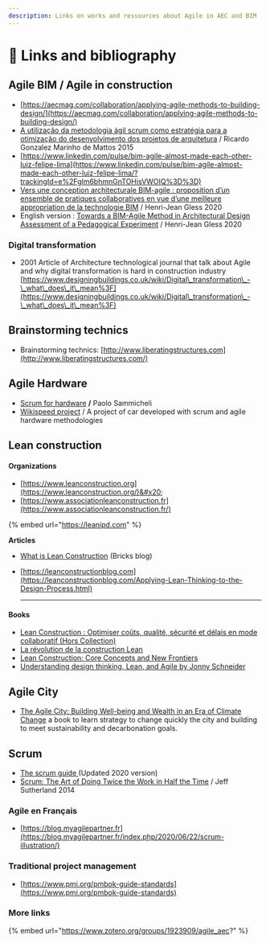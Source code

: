 ```yaml
---
description: Links on works and ressources about Agile in AEC and BIM
---
```


# 🔗 Links and bibliography

## Agile BIM / Agile in construction

* [https://aecmag.com/collaboration/applying-agile-methods-to-building-design/](https://aecmag.com/collaboration/applying-agile-methods-to-building-design/)
* [A utilização da metodologia ágil scrum como estratégia para a otimização do desenvolvimento dos projetos de arquitetura](https://issuu.com/ricardomarinhodemattos/docs/a\_utiliza\_\_\_\_o\_da\_metodologia\_\_\_gil) / Ricardo Gonzalez Marinho de Mattos 2015
* [https://www.linkedin.com/pulse/bim-agile-almost-made-each-other-luiz-felipe-lima](https://www.linkedin.com/pulse/bim-agile-almost-made-each-other-luiz-felipe-lima/?trackingId=e%2Fglm6bhmnGnTOHisVWOIQ%3D%3D)
* [Vers une conception architecturale BIM-agile : proposition d’un ensemble de pratiques collaboratives en vue d’une meilleure appropriation de la technologie BIM](https://hal.univ-lorraine.fr/tel-02157569v3/document)  /  Henri-Jean Gless 2020
* English version : [Towards a BIM-Agile Method in Architectural Design Assessment of a Pedagogical Experiment](https://hal.archives-ouvertes.fr/hal-02544377/document)  /  Henri-Jean Gless 2020

### Digital transformation&#x20;

* 2001 Article of Architecture technological journal that talk about Agile and why digital transformation is hard in construction industry [https://www.designingbuildings.co.uk/wiki/Digital\_transformation\_-\_what\_does\_it\_mean%3F](https://www.designingbuildings.co.uk/wiki/Digital\_transformation\_-\_what\_does\_it\_mean%3F)

## Brainstorming technics

* Brainstorming technics: [http://www.liberatingstructures.com](http://www.liberatingstructures.com/)

## Agile Hardware

* [Scrum for hardware](https://leanpub.com/Scrum-for-Hardware) **/** Paolo Sammicheli&#x20;
* [Wikispeed project](https://www.google.com/search?q=wikispeed\&oq=wikispeed\&aqs=chrome.0.69i59j35i39j0i67j0l4j0i10.3862j0j1\&sourceid=chrome\&ie=UTF-8) / A project of car developed with scrum and agile hardware methodologies

## Lean construction

#### Organizations

* [https://www.leanconstruction.org](https://www.leanconstruction.org/)&#x20;
* [https://www.associationleanconstruction.fr](https://www.associationleanconstruction.fr/)

{% embed url="https://leanipd.com" %}

**Articles**&#x20;

* [What is Lean Construction](https://www.bricksapp.io/blog/en/what-is-lean-construction/) (Bricks blog)
*   [https://leanconstructionblog.com](https://leanconstructionblog.com/Applying-Lean-Thinking-to-the-Design-Process.html)

    ****

#### Books

* [Lean Construction : Optimiser coûts, qualité, sécurité et délais en mode collaboratif (Hors Collection)](https://www.amazon.fr/gp/product/B07GXN5ZNG/ref=as\_li\_tl?ie=UTF8\&camp=1642\&creative=6746\&creativeASIN=B07GXN5ZNG\&linkCode=as2\&tag=agilebim-21\&linkId=2380cdfeaac72c1c416798781bc31760)
* [La révolution de la construction Lean ](https://www.amazon.fr/gp/product/2956571079?ie=UTF8\&tag=agilebim-21\&camp=1642\&linkCode=xm2\&creativeASIN=2956571079)
* [Lean Construction: Core Concepts and New Frontiers](https://www.amazon.fr/gp/product/B0856T12MS?ie=UTF8\&tag=agilebim-21\&camp=1642\&linkCode=xm2\&creativeASIN=B0856T12MS)
* [Understanding design thinking, Lean, and Agile by Jonny Schneider](http://jonnyschneider.com/free-book)



## Agile City&#x20;

* [The Agile City: Building Well-being and Wealth in an Era of Climate Change](https://www.scribd.com/book/252756644/The-Agile-City-Building-Well-being-and-Wealth-in-an-Era-of-Climate-Change) a book to learn strategy to change quickly the city and building to meet sustainability and decarbonation goals.

## Scrum

* [The scrum guide ](https://www.scrumguides.org/scrum-guide.html#inspection)(Updated 2020 version)
* [Scrum: The Art of Doing Twice the Work in Half the Time](https://www.amazon.fr/Scrum-Doing-Twice-Work-Half/dp/038534645X) / Jeff Sutherland 2014&#x20;

### Agile  en Français

* [https://blog.myagilepartner.fr](https://blog.myagilepartner.fr/index.php/2020/06/22/scrum-illustration/)

### Traditional project management

* [https://www.pmi.org/pmbok-guide-standards](https://www.pmi.org/pmbok-guide-standards)

### More links

{% embed url="https://www.zotero.org/groups/1923909/agile_aec?" %}

